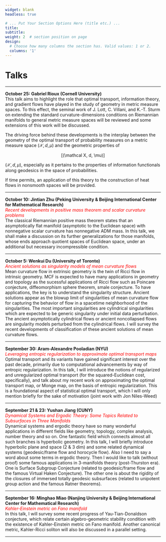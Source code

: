 ```yaml
---
widget: blank
headless: true

# ... Put Your Section Options Here (title etc.) ...
title: 
subtitle: 
weight: 2  # section position on page
design:
  # Choose how many columns the section has. Valid values: 1 or 2.
  columns: '1'
---
```

# Talks

---

**October 25: Gabriel Rioux (Cornell University)**<br>
This talk aims to highlight the role that optimal transport, information theory, and gradient flows have played in the study of geometry in metric measure spaces. To this effect, the seminal work of J. Lott, C. Villani, and K.-T. Sturm on extending the standard curvature-dimensions conditions on Riemannian manifolds to general metric measure spaces will be reviewed and some extensions of this work will be discussed.

The driving force behind these developments is the interplay between the geometry of the optimal transport of probability measures on a metric measure space $(\mathcal X, d, \mu)$ and the geometric properties of <p><span class="math display">\[(\mathcal X, d, \mu)\]</span></p>$(\mathcal X, d, \mu)$, especially as it pertains to the properties of information functionals along geodesics in the space of probabilities.

If time permits, an application of this theory to the construction of heat flows in nonsmooth spaces will be provided.


---

**October 10: Jintian Zhu (Peking University & Beijing International Center for Mathematical Research)**<br>
<span style="color:red">*Recent developments in positive mass theorem and scalar curvature problems*</span><br>
The classical Riemannian positive mass theorem states that an asymptotically flat manifold (asymptotic to the Euclidean space) with nonnegative scalar curvature has nonnegative ADM mass. In this talk, we shall make a discussion on its further generalizations for those manifolds, whose ends approach quotient spaces of Euclidean space, under an additional but necessary incompressible condition. 

---

**October 5: Wenkui Du (University of Toronto)**<br>
<span style="color:red">*Ancient solutions as singularity models of mean curvature flows*</span><br>
Mean curvature flow in extrinsic geometry is the twin of Ricci flow in intrinsic geometry. MCF is expected to have many applications in geometry and topology as the sucessful applications of Ricci flow such as  Poincare conjecture, diffeomorphism sphere theorem, smale conjecture. To have applications, the key is to understand the singularity structure.  Ancient solutions appear as the blowup limit of singularities of mean curvature flow for  capturing the behavior of flow in a spacetime neighborhood of the singularities. The most important singularities are cylindrical singularities which are expected to be generic singularity under initial data perturbation. The ancient asymptotically cylindrical flows or ancient noncollapsed flows are singularity models perturbed from the cylindrical flows. I will survey the recent developments of classification of these ancient solutions of mean curvature flows.

---

**September 30: Aram-Alexandre Pooladian (NYU)**<br>
<span style="color:red">*Leveraging entropic regularization to approximate optimal transport maps*</span><br>
Optimal transport and its variants have gained significant interest over the past decade, primarily due to computational advancements by way of entropic regularization. In this talk, I will introduce the notions of regularized and unregularized optimal transport (for the squared-Euclidean cost, specifically), and talk about my recent work on approximating the optimal transport map, or Monge map, on the basis of entropic regularization. This is a foundational aspect of statistical optimal transport, which I will only mention briefly for the sake of motivation (joint work with Jon Niles-Weed)


---

**September 21 & 23: Yushan Jiang (CUNY)**<br>
<span style="color:red">*Dynamical Systems and Ergodic Theory: Some Topics Related to Subsurfaces in Three Manifolds*</span><br>
Dynamical systems and ergodic theory have so many wonderful applications in different fields like geometry, topology, complex analysis, number theory and so on. One fantastic field which connects almost all such branches is hyperbolic geometry. In this talk, I will briefly introduce hyperbolic plane and space (2 & 3 dim) and some related dynamical systems (geodesic/frame flow and horocycle flow). Also I need to say a word about some terms in ergodic theory. Then I would like to talk (without proof) some famous applications in 3-manifolds theory (post-Thurston era). One is Surface Subgroup Conjecture (related to geodesic/frame flow and the famous Virtual Haken Conjecture). The other one is about the rigidity of the closures of immersed totally geodesic subsurfaces (related to unipotent group action and the famous Ratner theorems).

---

**September 16: Minghao Miao (Nanjing University & Beijing International Center for Mathematical Research)**<br> 
<span style="color:red">*Kahler-Einstein metric on Fano manifold*</span><br>
In this talk, I will survey some recent progress of Yau-Tian-Donaldson conjecture, which relate certain algebro-geometric stability condition with the existence of Kahler-Einstein metric on Fano manifold. Another canonical metric, Kahler-Ricci soliton will also be discussed in a parallel setting.

---
